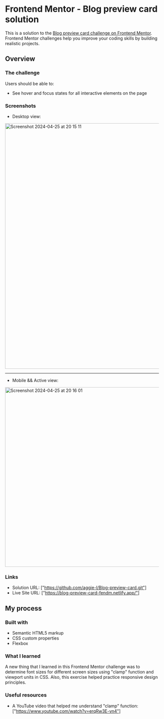# Frontend Mentor - Blog preview card solution

This is a solution to the [Blog preview card challenge on Frontend Mentor](https://www.frontendmentor.io/challenges/blog-preview-card-ckPaj01IcS). Frontend Mentor challenges help you improve your coding skills by building realistic projects. 


## Overview

### The challenge

Users should be able to:

- See hover and focus states for all interactive elements on the page

### Screenshots

- Desktop view:
  
<img width="801" alt="Screenshot 2024-04-25 at 20 15 11" src="https://github.com/aggie-l/Blog-preview-card/assets/142058426/2821f880-7393-45d3-83fc-a2b2de09f20a">

__________________________________________________________________

- Mobile && Active view:

<img width="586" alt="Screenshot 2024-04-25 at 20 16 01" src="https://github.com/aggie-l/Blog-preview-card/assets/142058426/992e6d1d-98e9-43f6-a129-71fb56f73f5e">


### Links

- Solution URL: ["https://github.com/aggie-l/Blog-preview-card.git"]
- Live Site URL: ["https://blog-preview-card-fendm.netlify.app/"]

## My process

### Built with

- Semantic HTML5 markup
- CSS custom properties
- Flexbox


### What I learned

A new thing that I learned in this Frontend Mentor challenge was to determine font sizes for different screen sizes using "clamp" function and viewport units in CSS.
Also, this exercise helped practice responsive design principles.


### Useful resources

- A YouTube video that helped me understand "clamp" function:
["https://www.youtube.com/watch?v=erqRw3E-vn4"]
